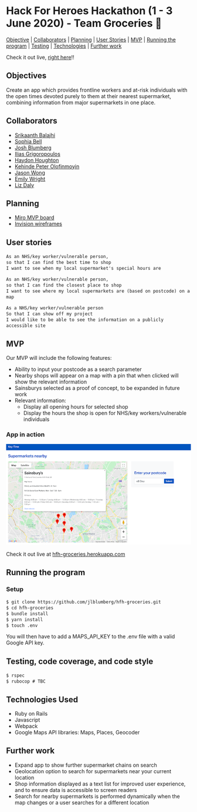 # Hack For Heroes Hackathon (1 - 3 June 2020) - Team Groceries 🛒

[Objective](#objectives) | [Collaborators](#collaborators) | [Planning](#planning) | [User Stories](#user_stories) | [MVP](#MVP) | [Running the program](#running_the_program) | [Testing](#testing) | [Technologies](#technologies) | [Further work](#further_work) 

Check it out live, [right here](http://hfh-groceries.herokuapp.com/)!!

## <a name="objectives">Objectives</a>

Create an app which provides frontline workers and at-risk individuals with the open times devoted purely to them at their nearest supermarket, combining information from major supermarkets in one place.

## <a name="collaborators">Collaborators</a>

- [Srikaanth Balajhi](https://github.com/srikaanthtb)
- [Sophia Bell](https://github.com/Kittaru87)
- [Josh Blumberg](https://github.com/jlblumberg)
- [Ilias Grigoropoulos](https://github.com/IliasMariosG)
- [Haydon Houghton](https://github.com/Kefuri)
- [Kehinde Peter Olofinmoyin](https://github.com/KOlofinmoyin)
- [Jason Wong](https://github.com/jasylwong)
- [Emily Wright](https://github.com/EWright212)
- [Liz Daly](https://github.com/lookupdaily)

## <a name="planning">Planning</a>

- [Miro MVP board](https://miro.com/app/board/o9J_kr0yDm4=/)
- [Invision wireframes](https://jason842465.invisionapp.com/freehand/hfh-groceries-K7tpa9Jf9?v=vjZVtVETrCEbCjPjKYYovg%3D%3D&linkshare=urlcopied)

## <a name="user_stories">User stories</a>

```
As an NHS/key worker/vulnerable person,
so that I can find the best time to shop
I want to see when my local supermarket's special hours are
```
```
As an NHS/key worker/vulnerable person,
so that I can find the closest place to shop
I want to see where my local supermarkets are (based on postcode) on a map
```
```
As a NHS/key worker/vulnerable person
So that I can show off my project
I would like to be able to see the information on a publicly accessible site
```

## <a name="MVP">MVP</a>

Our MVP will include the following features:

- Ability to input your postcode as a search parameter
- Nearby shops will appear on a map with a pin that when clicked will show the relevant information
- Sainsburys selected as a proof of concept, to be expanded in future work
- Relevant information:
  - Display all opening hours for selected shop 
  - Display the hours the shop is open for NHS/key workers/vulnerable individuals

### App in action

![key-time-app](app/assets/images/Website-screenshot.png)

Check it out live at [hfh-groceries.herokuapp.com](http://hfh-groceries.herokuapp.com/)

## <a name="running_the_program">Running the program</a>

### Setup
```
$ git clone https://github.com/jlblumberg/hfh-groceries.git
$ cd hfh-groceries
$ bundle install
$ yarn install
$ touch .env
```
You will then have to add a MAPS_API_KEY to the .env file with a valid Google API key. 

## <a name="testing">Testing, code coverage, and code style</a>
```
$ rspec 
$ rubocop # TBC
```

## <a name="technologies">Technologies Used</a>

- Ruby on Rails
- Javascript
- Webpack
- Google Maps API libraries: Maps, Places, Geocoder

## <a name="further_work">Further work</a>

- Expand app to show further supermarket chains on search
- Geolocation option to search for supermarkets near your current location
- Shop information displayed as a text list for improved user experience, and to ensure data is accessible to screen readers
- Search for nearby supermarkets is performed dynamically when the map changes or a user searches for a different location